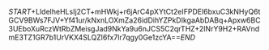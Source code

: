 $START$+LldelheHLsIj2CT+mHWkj+r6jArC4pXYtCt2eIFPDEl6bxuC3kNHyQ6tGCV9BWs7FJV+Yf41ur/kNxnLOXmZa26idDihYZPkDIkgaAbDABq+Apxw6BC3UEboXuRczWtRbZMeisgJad9NkYa9u6nJCS5C2qrTHZ+2INrY9H2+RAVndmE3TZ1GR7b1UrVKX4SLQZl6fx7lr7qgy0Ge1zcYA==$END$
